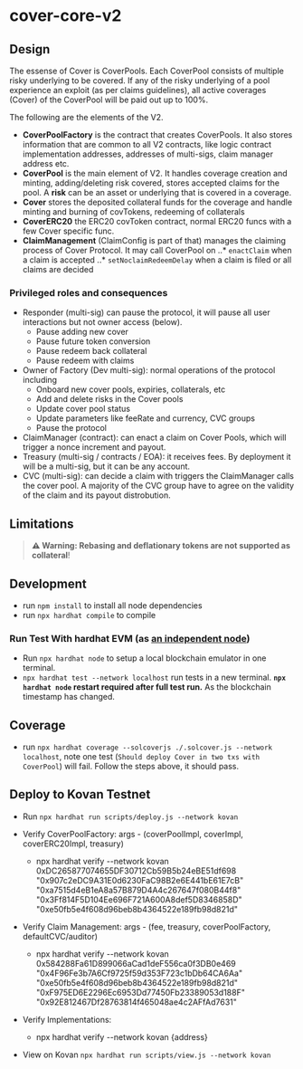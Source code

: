 # cover-core-v2

## Design
The essense of Cover is CoverPools. Each CoverPool consists of multiple risky underlying to be covered. If any of the risky underlying of a pool experience an exploit (as per claims guidelines), all active coverages (Cover) of the CoverPool will be paid out up to 100%.

The following are the elements of the V2.
* **CoverPoolFactory** is the contract that creates CoverPools. It also stores information that are common to all V2 contracts, like logic contract implementation addresses, addresses of multi-sigs, claim manager address etc.
* **CoverPool** is the main element of V2. It handles coverage creation and minting, adding/deleting risk covered, stores accepted claims for the pool. A **risk** can be an asset or underlying that is covered in a coverage.
* **Cover** stores the deposited collateral funds for the coverage and handle minting and burning of covTokens, redeeming of collaterals
* **CoverERC20** the ERC20 covToken contract, normal ERC20 funcs with a few Cover specific func.
* **ClaimManagement** (ClaimConfig is part of that) manages the claiming process of Cover Protocol. It may call CoverPool on
..* `enactClaim` when a claim is accepted
..* `setNoclaimRedeemDelay` when a claim is filed or all claims are decided

### Privileged roles and consequences
* Responder (multi-sig) can pause the protocol, it will pause all user interactions but not owner access (below).
  * Pause adding new cover
  * Pause future token conversion
  * Pause redeem back collateral
  * Pause redeem with claims
* Owner of Factory (Dev multi-sig): normal operations of the protocol including
  * Onboard new cover pools, expiries, collaterals, etc
  * Add and delete risks in the Cover pools
  * Update cover pool status
  * Update parameters like feeRate and currency, CVC groups
  * Pause the protocol
* ClaimManager (contract): can enact a claim on Cover Pools, which will trigger a nonce increment and payout.
* Treasury (multi-sig / contracts / EOA): it receives fees. By deployment it will be a multi-sig, but it can be any account.
* CVC (multi-sig): can decide a claim with triggers the ClaimManager calls the cover pool. A majority of the CVC group have to agree on the validity of the claim and its payout distrobution.

## Limitations
> **⚠ Warning: Rebasing and deflationary tokens are not supported as collateral**!

## Development
* run `npm install` to install all node dependencies
* run `npx hardhat compile` to compile

### Run Test With hardhat EVM (as [an independent node](https://hardhat.dev/hardhat-evm/#connecting-to-hardhat-evm-from-wallets-and-other-software))
* Run `npx hardhat node` to setup a local blockchain emulator in one terminal.
* `npx hardhat test --network localhost` run tests in a new terminal.
 **`npx hardhat node` restart required after full test run.** As the blockchain timestamp has changed.

## Coverage
* run `npx hardhat coverage --solcoverjs ./.solcover.js --network localhost`, note one test (`Should deploy Cover in two txs with CoverPool`) will fail. Follow the steps above, it should pass.

## Deploy to Kovan Testnet
* Run `npx hardhat run scripts/deploy.js --network kovan`
* Verify CoverPoolFactory: args - (coverPoolImpl, coverImpl, coverERC20Impl, treasury)
  * npx hardhat verify --network kovan 0xDC265877074655DF30712Cb59B5b24eBE51df698 "0x907c2eDC9A31E0d6230FaC98B2e6E441bE61E7cB" "0xa7515d4eB1eA8a57B879D4A4c267647f080B44f8" "0x3Ff814F5D104Ee696F721A600A8def5D8346858D" "0xe50fb5e4f608d96beb8b4364522e189fb98d821d"
* Verify Claim Management: args - (fee, treasury, coverPoolFactory, defaultCVC/auditor)
  * npx hardhat verify --network kovan 0x584288Fa61D899066aCad1deF556ca0f3DB0e469 "0x4F96Fe3b7A6Cf9725f59d353F723c1bDb64CA6Aa" "0xe50fb5e4f608d96beb8b4364522e189fb98d821d" "0xF975ED6E2296Ec6953Dd77450Fb23389053d188F" "0x92E812467Df28763814f465048ae4c2AFfAd7631"
* Verify Implementations:
  * npx hardhat verify --network kovan {address}

* View on Kovan `npx hardhat run scripts/view.js --network kovan`